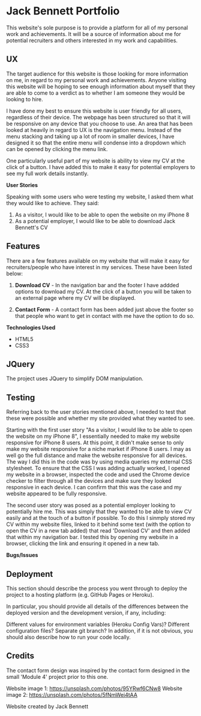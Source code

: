 # Jack Bennett Portfolio

This website's sole purpose is to provide a platform for all of my personal work and achievements. It will be a source
of information about me for potential recruiters and others interested in my work and capabilities. 

## UX

The target audience for this website is those looking for more information on me, in regard to my personal work and achievements. Anyone visiting this website will be hoping to see enough information about myself that they are able to come to a verdict as to whether I am someone they would be looking to hire.

I have done my best to ensure this website is user friendly for all users, regardless of their device. The webpage has been structured so that it will be responsive on any device that you choose to use. An area that has been looked at heavily in regard to UX is the navigation menu. Instead of the menu stacking and taking up a lot of room in smaller devices, I have designed it so that the entire menu will condense into a dropdown which can be opened by clicking the menu link.

One particularly useful part of my website is ability to view my CV at the click of a button. I have added this to make it easy for potential employers to see my full work details instantly.

**User Stories**

Speaking with some users who were testing my website, I asked them what they would like to achieve. They said:

1. As a visitor, I would like to be able to open the website on my iPhone 8
2. As a potential employer, I would like to be able to download Jack Bennett's CV

## Features

There are a few features available on my website that will make it easy for recruiters/people who have interest in my services. These have been listed below:

1. **Download CV** - In the navigation bar and the footer I have addded options to download my CV. At the click of a button you will be taken to an external page where my CV will be displayed.

2. **Contact Form** - A contact form has been added just above the footer so that people who want to get in contact with me have the option to do so.

**Technologies Used**

- HTML5
- CSS3

## JQuery
The project uses JQuery to simplify DOM manipulation.

## Testing

Referring back to the user stories mentioned above, I needed to test that these were possible and whether my site provided what they wanted to see.

Starting with the first user story "As a visitor, I would like to be able to open the website on my iPhone 8", I essentially needed to make my website responsive for iPhone 8 users. At this point, it didn't make sense to only make my website responsive for a niche market if iPhone 8 users. I may as well go the full distance and make the website responsive for all devices. The way I did this in the code was by using media queries my external CSS stylesheet. To ensure that the CSS I was adding actually worked, I opened my website in a browser, inspected the code and used the Chrome device checker to filter through all the devices and make sure they looked responsive in each device. I can confirm that this was the case and my website appeared to be fully responsive.

The second user story was posed as a potential employer looking to potentially hire me. This was simply that they wanted to be able to view CV easily and at the touch of a button if possible. To do this I sinmply stored my CV within my website files, linked to it behind some text (with the option to open the CV in a new tab added) that read 'Download CV' and then added that within my navigation bar. I tested this by opening my website in a browser, clicking the link and ensuring it opened in a new tab.

**Bugs/Issues**



## Deployment
This section should describe the process you went through to deploy the project to a hosting platform (e.g. GitHub Pages or Heroku).

In particular, you should provide all details of the differences between the deployed version and the development version, if any, including:

Different values for environment variables (Heroku Config Vars)?
Different configuration files?
Separate git branch?
In addition, if it is not obvious, you should also describe how to run your code locally.

## Credits

The contact form design was inspired by the contact form designed in the small 'Module 4' project prior to this one.

Website image 1: https://unsplash.com/photos/95YRwf6CNw8
Website image 2: https://unsplash.com/photos/5fNmWej4tAA

Website created by Jack Bennett
